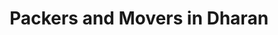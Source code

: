 ---
title: "Packers and Movers in Dharan"
location: "Dharan"
description: "Find the best packers and movers in Dharan area"
introduction: ""
bgImage: "./images/hero-image.svg"
bgColor: ""
tags:
  [
    "packers and movers in Dharan",
    "moving company in Dharan",
    "Chatara Line",
    "Janapath",
    "Railway Line",
    "Panbari",
  ]
---